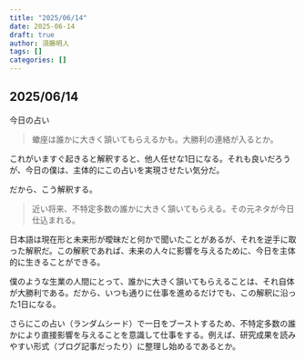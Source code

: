 ```yaml
---
title: "2025/06/14"
date: 2025-06-14
draft: true
author: 須藤明人
tags: []
categories: []
---
```


## 2025/06/14

今日の占い

> 蠍座は誰かに大きく頷いてもらえるかも。大勝利の連絡が入るとか。

これがいますぐ起きると解釈すると、他人任せな1日になる。それも良いだろうが、今日の僕は、主体的にこの占いを実現させたい気分だ。

だから、こう解釈する。

> 近い将来、不特定多数の誰かに大きく頷いてもらえる。その元ネタが今日仕込まれる。

日本語は現在形と未来形が曖昧だと何かで聞いたことがあるが、それを逆手に取った解釈だ。この解釈であれば、未来の人々に影響を与えるために、今日を主体的に生きることができる。

僕のような生業の人間にとって、誰かに大きく頷いてもらえることは、それ自体が大勝利である。だから、いつも通りに仕事を進めるだけでも、この解釈に沿った1日になる。

さらにこの占い（ランダムシード）で一日をブーストするため、不特定多数の誰かにより直接影響を与えることを意識して仕事をする。例えば、研究成果を読みやすい形式（ブログ記事だったり）に整理し始めるであるとか。
